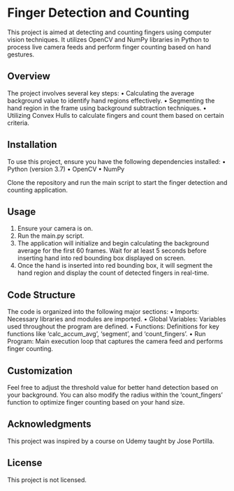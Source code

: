 # Finger Detection and Counting
This project is aimed at detecting and counting fingers using computer vision techniques. It utilizes OpenCV and NumPy libraries in Python to process live camera feeds and perform finger counting based on hand gestures. 

## Overview
The project involves several key steps:
•	Calculating the average background value to identify hand regions effectively.
•	Segmenting the hand region in the frame using background subtraction techniques.
•	Utilizing Convex Hulls to calculate fingers and count them based on certain criteria.

## Installation
To use this project, ensure you have the following dependencies installed:
•	Python (version 3.7)
•	OpenCV
•	NumPy

Clone the repository and run the main script to start the finger detection and counting application.

## Usage
1.	Ensure your camera is on.
2.	Run the main.py script.
3.	The application will initialize and begin calculating the background average for the first 60 frames. Wait for at least 5 seconds before inserting hand into red bounding box displayed on screen.
4.	Once the hand is inserted into red bounding box, it will segment the hand region and display the count of detected fingers in real-time.

## Code Structure
The code is organized into the following major sections:
•	Imports: Necessary libraries and modules are imported.
•	Global Variables: Variables used throughout the program are defined.
•	Functions: Definitions for key functions like ‘calc_accum_avg’, ‘segment’, and ‘count_fingers’.
•	Run Program: Main execution loop that captures the camera feed and performs finger counting.

## Customization
Feel free to adjust the threshold value for better hand detection based on your background. You can also modify the radius within the ‘count_fingers’ function to optimize finger counting based on your hand size.

## Acknowledgments
This project was inspired by a course on Udemy taught by Jose Portilla.

## License
This project is not licensed.
